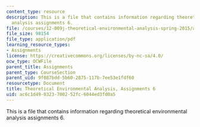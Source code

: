 ```yaml
---
content_type: resource
description: This is a file that contains information regarding theoretical environmental
  analysis assignments 6.
file: /courses/12-009j-theoretical-environmental-analysis-spring-2015/ac6c1d490323700252fc6044ed3fd0a5_MIT12_009JS15_pset6.pdf
file_size: 98154
file_type: application/pdf
learning_resource_types:
- Assignments
license: https://creativecommons.org/licenses/by-nc-sa/4.0/
ocw_type: OCWFile
parent_title: Assignments
parent_type: CourseSection
parent_uid: 9f087bdd-5b60-2875-117b-7ee53e1fdf60
resourcetype: Document
title: Theoretical Environmental Analysis, Assignments 6
uid: ac6c1d49-0323-7002-52fc-6044ed3fd0a5
---
```

This is a file that contains information regarding theoretical environmental analysis assignments 6.